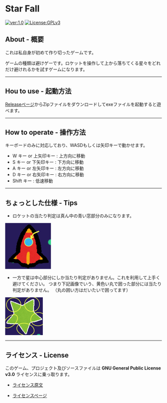 # Star Fall

[![ver:1.0](https://img.shields.io/badge/ver-1.0-8181F7.svg)](https://github.com/mtytheone/StarFall/releases/tag/v1.0)
[![License:GPLv3](https://img.shields.io/badge/License-GPLv3-04B431.svg)](https://choosealicense.com/licenses/gpl-3.0/)

## About - 概要
これは私自身が初めて作り切ったゲームです。

ゲームの種類は避けゲーです。ロケットを操作して上から落ちてくる星々をどれだけ避けれるかを試すゲームになります。

***

## Hou to use - 起動方法
[Releaseページ](https://github.com/mtytheone/StarFall/releases/)からZipファイルをダウンロードしてexeファイルを起動すると遊べます。

***

## How to operate - 操作方法
キーボードのみに対応しており、WASDもしくは矢印キーで動かせます。
- W キー or 上矢印キー : 上方向に移動
- S キー or 下矢印キー : 下方向に移動
- A キー or 左矢印キー : 左方向に移動
- D キー or 右矢印キー : 右方向に移動
- Shift キー : 低速移動

***

## ちょっとした仕様 - Tips
- ロケットの当たり判定は真ん中の青い窓部分のみになります。

![Rocket](./Rocket.png)

- 一方で星は中心部分にしか当たり判定がありません。これを利用して上手く避けてください。
つまり下記画像でいう、黄色い丸で囲った部分には当たり判定がありません。
（丸の囲い方はだいたいで囲ってます）

![Star](./Star.png)

***

## ライセンス - License
このゲーム、プロジェクト及びソースファイルは **GNU General Public License v3.0** ライセンスに乗っ取ります。

- [ライセンス原文](https://github.com/mtytheone/StarFall/blob/master/LICENSE.md)

- [ライセンスページ](https://choosealicense.com/licenses/gpl-3.0/)